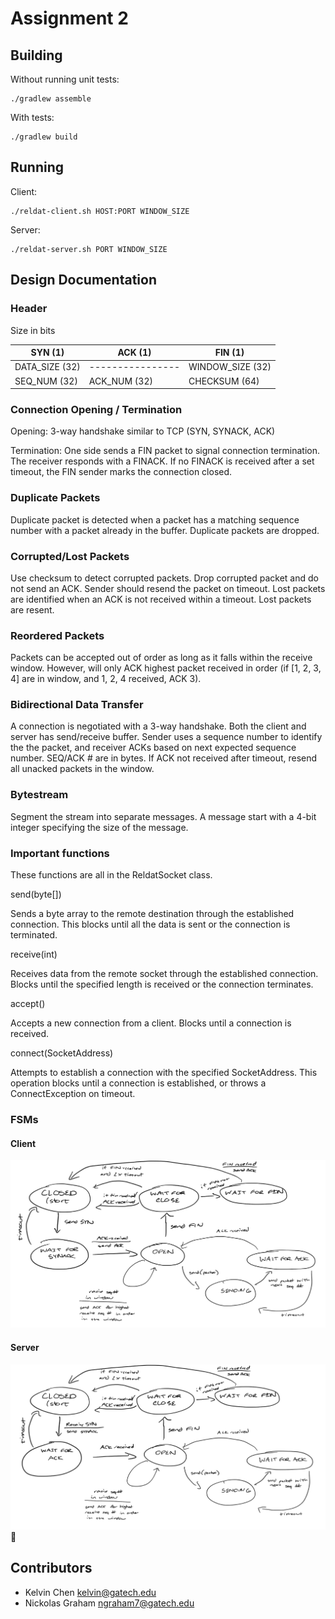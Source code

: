 # Assignment 2

## Building
Without running unit tests:

    ./gradlew assemble
    
With tests:

    ./gradlew build
    
## Running

Client:

    ./reldat-client.sh HOST:PORT WINDOW_SIZE

Server:

    ./reldat-server.sh PORT WINDOW_SIZE
    

## Design Documentation

### Header
Size in bits

SYN (1)        | ACK (1)          | FIN (1)
-------------- | ---------------- | ----------------
DATA_SIZE (32) | ---------------- | WINDOW_SIZE (32)
SEQ_NUM (32)   | ACK_NUM (32)     | CHECKSUM (64)


### Connection Opening / Termination
Opening: 3-way handshake similar to TCP (SYN, SYNACK, ACK)

Termination: One side sends a FIN packet to signal connection
termination. The receiver responds with a FINACK. If no
FINACK is received after a set timeout, the FIN sender
marks the connection closed.

### Duplicate Packets
Duplicate packet is detected when a packet has a matching
sequence number with a packet already in the buffer.
Duplicate packets are dropped.

### Corrupted/Lost Packets
Use checksum to detect corrupted packets. Drop corrupted
packet and do not send an ACK. Sender should resend the
packet on timeout. Lost packets are identified when an ACK
is not received within a timeout. Lost packets are resent.

### Reordered Packets
Packets can be accepted out of order as long as it falls
within the receive window. However, will only ACK highest
packet received in order (if [1, 2, 3, 4] are in window,
and 1, 2, 4 received, ACK 3).

### Bidirectional Data Transfer
A connection is negotiated with a 3-way handshake.
Both the client and server has send/receive buffer.
Sender uses a sequence number to identify the the packet,
and receiver ACKs based on next expected sequence number.
SEQ/ACK # are in bytes. If ACK not received after timeout,
resend all unacked packets in the window.

### Bytestream
Segment the stream into separate messages. A message
start with a 4-bit integer specifying the size of the
message.

### Important functions
These functions are all in the ReldatSocket class.

send(byte[])

Sends a byte array to the remote destination through
the established connection. This blocks until all the
data is sent or the connection is terminated.

receive(int)

Receives data from the remote socket through the
established connection. Blocks until the specified
length is received or the connection terminates.

accept()

Accepts a new connection from a client. Blocks until
a connection is received.

connect(SocketAddress)

Attempts to establish a connection with the specified
SocketAddress. This operation blocks until a connection
is established, or throws a ConnectException on timeout.


### FSMs

#### Client
![Client FSM](img/client-fsm.png)

#### Server
![Server FSM](img/server-fsm.png)

## Contributors
- Kelvin Chen <kelvin@gatech.edu>
- Nickolas Graham <ngraham7@gatech.edu>
